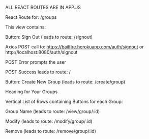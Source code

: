ALL REACT ROUTES ARE IN APP.JS

React Route for: /groups

This view contains:

Button: Sign Out (leads to route: /signout)

Axios POST call to: https://bailfire.herokuapp.com/auth/signout or http://localhost:8080/auth/signout

POST Error prompts the user

POST Success leads to route: /

Button: Create New Group (leads to route: /create/group)

Heading for Your Groups

Vertical List of Rows containing Buttons for each Group:

Group Name (leads to route: /view/group/:id)

Modify (leads to route: /modify/group/:id)

Remove (leads to route: /remove/group/:id)